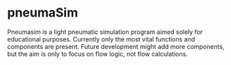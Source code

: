 # pneumaSim

Pneumasim is a light pneumatic simulation program aimed solely for educational purposes. Currently only the most vital functions and components are present. Future development might add more components, but the aim is only to focus on flow logic, not flow calculations. 
